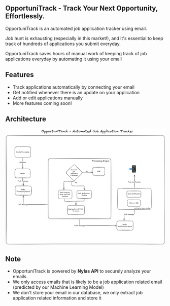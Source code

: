 ## OpportuniTrack - Track Your Next Opportunity, Effortlessly.

OpportuniTrack is an automated job application tracker using email.

Job hunt is exhausting (especially in this market!), and it's essential to keep track of hundreds of applications you submit everyday.

OpportuniTrack saves hours of manual work of keeping track of job applications everyday by automating it using your email

## Features

-   Track applications automatically by connecting your email
-   Get notified whenever there is an update on your application
-   Add or edit applications manually
-   More features coming soon!

## Architecture

![OpportuniTrack Architecture](opportunitrack-arch.png)

## Note

-   OpportuniTrack is powered by **Nylas API** to securely analyze your emails
-   We only access emails that is likely to be a job application related email (predicted by our Machine Learning Model)
-   We don't store your email in our database, we only extract job application related information and store it
